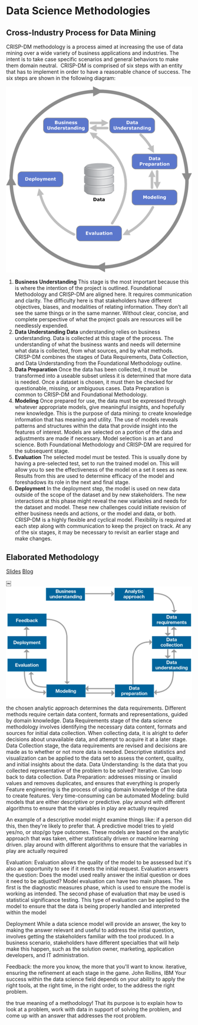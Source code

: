 # Data Science Methodologies

## Cross-Industry Process for Data Mining
CRISP-DM methodology is a process aimed at increasing the use of data mining over a wide variety of business applications and industries. The intent is to take case specific scenarios and general behaviors to make them domain neutral.  CRISP-DM is comprised of six steps with an entity that has to implement in order to have a reasonable chance of success. The six steps are shown in the following diagram:

![CRISP DM Diagram](/../../images/CRISP-DM_Process_Diagram.png)

1. **Business Understanding** This stage is the most important because this is where the intention of the project is outlined. Foundational Methodology and CRISP-DM are aligned here. It requires communication and clarity. The difficulty here is that stakeholders have different objectives, biases, and modalities of relating information. They don’t all see the same things or in the same manner. Without clear, concise, and complete perspective of what the project goals are resources will be needlessly expended. 
2. **Data Understanding Data** understanding relies on business understanding. Data is collected at this stage of the process. The understanding of what the business wants and needs will determine what data is collected, from what sources, and by what methods. CRISP-DM combines the stages of Data Requirements, Data Collection, and Data Understanding from the Foundational Methodology outline. 
3. **Data Preparation** Once the data has been collected, it must be transformed into a useable subset unless it is determined that more data is needed. Once a dataset is chosen, it must then be checked for questionable, missing, or ambiguous cases. Data Preparation is common to CRISP-DM and Foundational Methodology. 
4. **Modeling** Once prepared for use, the data must be expressed through whatever appropriate models, give meaningful insights, and hopefully new knowledge. This is the purpose of data mining: to create knowledge information that has meaning and utility. The use of models reveals patterns and structures within the data that provide insight into the features of interest. Models are selected on a portion of the data and adjustments are made if necessary. Model selection is an art and science. Both Foundational Methodology and CRISP-DM are required for the subsequent stage. 
5. **Evaluation** The selected model must be tested. This is usually done by having a pre-selected test, set to run the trained model on. This will allow you to see the effectiveness of the model on a set it sees as new. Results from this are used to determine efficacy of the model and foreshadows its role in the next and final stage. 
6. **Deployment** In the deployment step, the model is used on new data outside of the scope of the dataset and by new stakeholders. The new interactions at this phase might reveal the new variables and needs for the dataset and model. These new challenges could initiate revision of either business needs and actions, or the model and data, or both.
CRISP-DM is a highly flexible and cyclical model. Flexibility is required at each step along with communication to keep the project on track. At any of the six stages, it may be necessary to revisit an earlier stage and make changes.

## Elaborated Methodology
[Slides](https://www.slideshare.net/JohnBRollinsPhD/foundational-methodology-for-data-science)
[Blog](https://web.archive.org/web/20200414234519/https://www.ibmbigdatahub.com/blog/why-we-need-methodology-data-science)

￼![alternative data science methodology](/../../images/alternative_ds_methodology.png)

the chosen analytic approach determines the data requirements. Different methods require certain data content, formats and representations, guided by domain knowledge.
Data Requirements stage of the data science methodology involves identifying the necessary data content, formats and sources for initial data collection.
When collecting data, it is alright to defer decisions about unavailable data, and attempt to acquire it at a later stage.
Data Collection stage, the data requirements are revised and decisions are made as to whether or not more data is needed.
Descriptive statistics and visualization  can be applied to the data set to assess the content, quality, and initial insights about the data.
Data Understanding: Is the data that you collected representative of the problem to be solved?  Iterative. Can loop back to data collection.
Data Preparation: addresses missing or invalid values and removes duplicates, and ensures that everything is properly  Feature engineering is the process of using domain knowledge of the data to create features. Very time-consuming can be automated
Modeling: build models that are either descriptive or predictive. play around with different algorithms to ensure  that the variables in play are actually required

An example of a descriptive model might examine things like: if a person did this,
then they're likely to prefer that.
A predictive model tries to yield yes/no, or stop/go type outcomes.
These models are based on the analytic approach that was taken, either statistically driven
or machine learning driven. play around with different algorithms to ensure
that the variables in play are actually required

Evaluation: Evaluation allows the quality of the model to be assessed but it's also an opportunity
to see if it meets the initial request.
Evaluation answers the question: Does the model used really answer the initial question
or does it need to be adjusted?
Model evaluation can have two main phases.
The first is the diagnostic measures phase, which is used to ensure the model is working
as intended. The second phase of evaluation that may be used is statistical significance testing.
This type of evaluation can be applied to the model to ensure that the data is being
properly handled and interpreted within the model

Deployment
While a data science model will provide an answer, the key to making the answer relevant
and useful to address the initial question, involves getting the stakeholders familiar
with the tool produced.
In a business scenario, stakeholders have different specialties that will help make
this happen, such as the solution owner, marketing, application developers, and IT administration.

Feedback: the more you know, the more that you'll
want to know.
iterative, ensuring the refinement at each stage in the game.
John Rollins, IBM
Your success within the data science field depends on your ability to apply the right
tools, at the right time, in the right order, to the address the right problem.

the true meaning of a methodology!
That its purpose is to explain how to look at a problem, work with data in support of
solving the problem, and come up with an answer that addresses the root problem.
